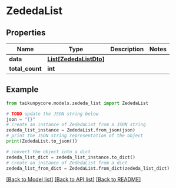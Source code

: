 # ZededaList


## Properties

Name | Type | Description | Notes
------------ | ------------- | ------------- | -------------
**data** | [**List[ZededaListDto]**](ZededaListDto.md) |  | 
**total_count** | **int** |  | 

## Example

```python
from taikunpycore.models.zededa_list import ZededaList

# TODO update the JSON string below
json = "{}"
# create an instance of ZededaList from a JSON string
zededa_list_instance = ZededaList.from_json(json)
# print the JSON string representation of the object
print(ZededaList.to_json())

# convert the object into a dict
zededa_list_dict = zededa_list_instance.to_dict()
# create an instance of ZededaList from a dict
zededa_list_from_dict = ZededaList.from_dict(zededa_list_dict)
```
[[Back to Model list]](../README.md#documentation-for-models) [[Back to API list]](../README.md#documentation-for-api-endpoints) [[Back to README]](../README.md)


